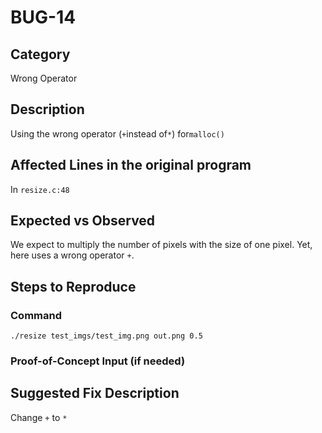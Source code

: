 # BUG-14
## Category
Wrong Operator

## Description
Using the wrong operator (`+`instead of`*`) for`malloc()`

## Affected Lines in the original program
In `resize.c:48`


## Expected vs Observed
We expect to multiply the number of pixels with the size of one pixel. Yet, here uses a wrong operator `+`.

## Steps to Reproduce

### Command

```
./resize test_imgs/test_img.png out.png 0.5
```

### Proof-of-Concept Input (if needed)


## Suggested Fix Description
Change `+` to `*`
